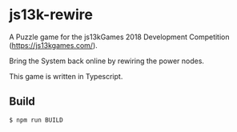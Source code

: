 # js13k-rewire

A Puzzle game for the js13kGames 2018 Development Competition (https://js13kgames.com/). 

Bring the System back online by rewiring the power nodes.

This game is written in Typescript.


## Build
```
$ npm run BUILD
```


